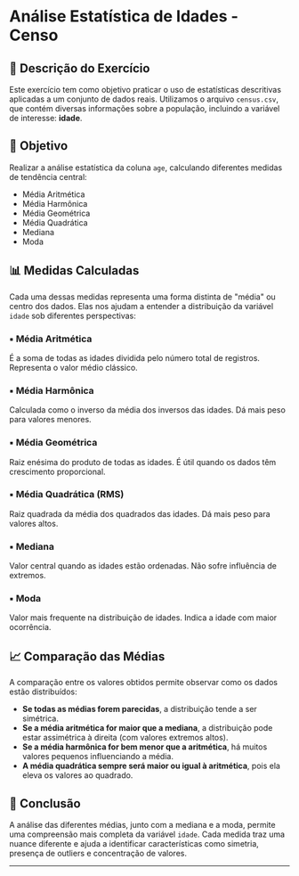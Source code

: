 # Análise Estatística de Idades - Censo

## 📄 Descrição do Exercício

Este exercício tem como objetivo praticar o uso de estatísticas descritivas aplicadas a um conjunto de dados reais. Utilizamos o arquivo `census.csv`, que contém diversas informações sobre a população, incluindo a variável de interesse: **idade**.

## 🎯 Objetivo

Realizar a análise estatística da coluna `age`, calculando diferentes medidas de tendência central:

- Média Aritmética
- Média Harmônica
- Média Geométrica
- Média Quadrática
- Mediana
- Moda

## 📊 Medidas Calculadas

Cada uma dessas medidas representa uma forma distinta de "média" ou centro dos dados. Elas nos ajudam a entender a distribuição da variável `idade` sob diferentes perspectivas:

### ▪️ Média Aritmética
É a soma de todas as idades dividida pelo número total de registros. Representa o valor médio clássico.

### ▪️ Média Harmônica
Calculada como o inverso da média dos inversos das idades. Dá mais peso para valores menores.

### ▪️ Média Geométrica
Raiz enésima do produto de todas as idades. É útil quando os dados têm crescimento proporcional.

### ▪️ Média Quadrática (RMS)
Raiz quadrada da média dos quadrados das idades. Dá mais peso para valores altos.

### ▪️ Mediana
Valor central quando as idades estão ordenadas. Não sofre influência de extremos.

### ▪️ Moda
Valor mais frequente na distribuição de idades. Indica a idade com maior ocorrência.

## 📈 Comparação das Médias

A comparação entre os valores obtidos permite observar como os dados estão distribuídos:

- **Se todas as médias forem parecidas**, a distribuição tende a ser simétrica.
- **Se a média aritmética for maior que a mediana**, a distribuição pode estar assimétrica à direita (com valores extremos altos).
- **Se a média harmônica for bem menor que a aritmética**, há muitos valores pequenos influenciando a média.
- **A média quadrática sempre será maior ou igual à aritmética**, pois ela eleva os valores ao quadrado.

## 📌 Conclusão

A análise das diferentes médias, junto com a mediana e a moda, permite uma compreensão mais completa da variável `idade`. Cada medida traz uma nuance diferente e ajuda a identificar características como simetria, presença de outliers e concentração de valores.

---